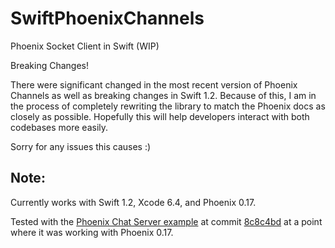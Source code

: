 SwiftPhoenixChannels
====================

Phoenix Socket Client in Swift (WIP)

Breaking Changes!

There were significant changed in the most recent version of Phoenix Channels as well as breaking changes in Swift 1.2. Because of this, I am in the process of completely rewriting the library to match the Phoenix docs as closely as possible. Hopefully this will help developers interact with both codebases more easily. 

Sorry for any issues this causes :)

## Note:

Currently works with Swift 1.2, Xcode 6.4, and Phoenix 0.17.

Tested with the [Phoenix Chat Server example](https://github.com/chrismccord/phoenix_chat_example) at commit [8c8c4bd](https://github.com/chrismccord/phoenix_chat_example/commit/8c8c4bd265e0519077344c942fb870a15aaac7d0) at a point where it was working with Phoenix 0.17.